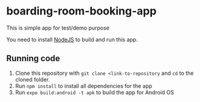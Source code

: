 # boarding-room-booking-app

This is simple app for test/demo purpose

You need to install [NodeJS](https://nodejs.org/en/download/) to build and run this app.

## Running code

1. Clone this repository with `git clone <link-to-repository` and `cd` to the cloned folder.
2. Run `npm install` to install all dependencies for the app
3. Run `expo build:android -t apk` to build the app for Android OS
